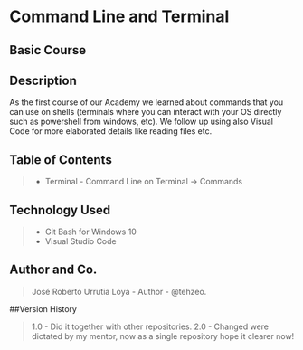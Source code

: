 # Command Line and Terminal
## Basic Course

## Description
As the first course of our Academy we learned about commands that you can use on shells (terminals where you can interact with your OS directly such as powershell from windows, etc). We follow up using also Visual Code for more elaborated details like reading files etc. 

## Table of Contents
> * Terminal - Command Line on Terminal
>   -> Commands

## Technology Used
> * Git Bash for Windows 10
> * Visual Studio Code

## Author and Co.
> José Roberto Urrutia Loya - Author - @tehzeo.

##Version History
> 1.0 - Did it together with other repositories.
> 2.0 - Changed were dictated by my mentor, now as a single repository hope it clearer now! 
>   
